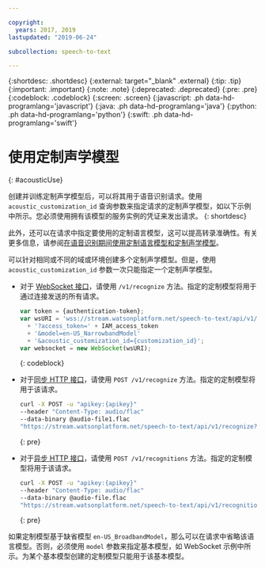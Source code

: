 ```yaml
---

copyright:
  years: 2017, 2019
lastupdated: "2019-06-24"

subcollection: speech-to-text

---
```


{:shortdesc: .shortdesc}
{:external: target="_blank" .external}
{:tip: .tip}
{:important: .important}
{:note: .note}
{:deprecated: .deprecated}
{:pre: .pre}
{:codeblock: .codeblock}
{:screen: .screen}
{:javascript: .ph data-hd-programlang='javascript'}
{:java: .ph data-hd-programlang='java'}
{:python: .ph data-hd-programlang='python'}
{:swift: .ph data-hd-programlang='swift'}

# 使用定制声学模型
{: #acousticUse}

创建并训练定制声学模型后，可以将其用于语音识别请求。使用 `acoustic_customization_id` 查询参数来指定请求的定制声学模型，如以下示例中所示。您必须使用拥有该模型的服务实例的凭证来发出请求。
{: shortdesc}

此外，还可以在请求中指定要使用的定制语言模型，这可以提高转录准确性。有关更多信息，请参阅[在语音识别期间使用定制语言模型和定制声学模型](/docs/services/speech-to-text?topic=speech-to-text-useBoth#useBothRecognize)。

可以针对相同或不同的域或环境创建多个定制声学模型。但是，使用 `acoustic_customization_id` 参数一次只能指定一个定制声学模型。

-   对于 [WebSocket 接口](/docs/services/speech-to-text?topic=speech-to-text-websockets)，请使用 `/v1/recognize` 方法。指定的定制模型将用于通过连接发送的所有请求。

    ```javascript
    var token = {authentication-token};
    var wsURI = 'wss://stream.watsonplatform.net/speech-to-text/api/v1/recognize'
      + '?access_token=' + IAM_access_token
      + '&model=en-US_NarrowbandModel'
      + '&acoustic_customization_id={customization_id}';
    var websocket = new WebSocket(wsURI);
    ```
    {: codeblock}
-   对于[同步 HTTP 接口](/docs/services/speech-to-text?topic=speech-to-text-http)，请使用 `POST /v1/recognize` 方法。指定的定制模型将用于该请求。

    ```bash
    curl -X POST -u "apikey:{apikey}"
    --header "Content-Type: audio/flac"
    --data-binary @audio-file1.flac
    "https://stream.watsonplatform.net/speech-to-text/api/v1/recognize?acoustic_customization_id={customization_id}"
    ```
    {: pre}
-   对于[异步 HTTP 接口](/docs/services/speech-to-text?topic=speech-to-text-async)，请使用 `POST /v1/recognitions` 方法。指定的定制模型将用于该请求。

    ```bash
    curl -X POST -u "apikey:{apikey}"
    --header "Content-Type: audio/flac"
    --data-binary @audio-file.flac
    "https://stream.watsonplatform.net/speech-to-text/api/v1/recognitions?acoustic_customization_id={customization_id}"
    ```
    {: pre}

如果定制模型基于缺省模型 `en-US_BroadbandModel`，那么可以在请求中省略该语言模型。否则，必须使用 `model` 参数来指定基本模型，如 WebSocket 示例中所示。为某个基本模型创建的定制模型只能用于该基本模型。
